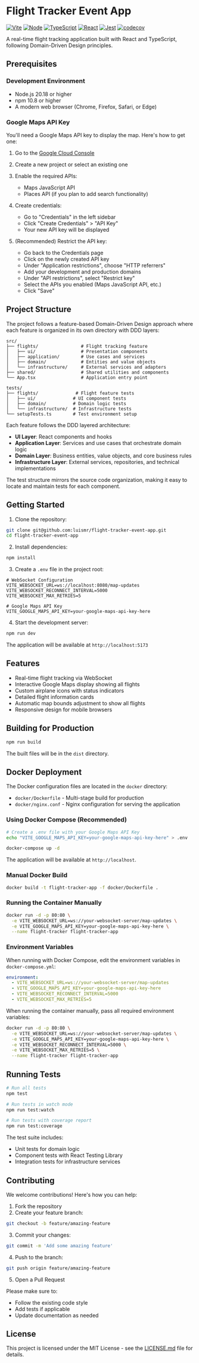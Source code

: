 # Flight Tracker Event App

[![Vite](https://img.shields.io/badge/Vite-5.1.x-646CFF?logo=vite)](https://vitejs.dev/)
[![Node](https://img.shields.io/badge/Node-20.11-339933?logo=node.js)](https://nodejs.org/)
[![TypeScript](https://img.shields.io/badge/TypeScript-7.0.x-blue?logo=typescript)](https://www.typescriptlang.org/)
[![React](https://img.shields.io/badge/React-18.2-61DAFB?logo=react)](https://reactjs.org/)
[![Jest](https://img.shields.io/badge/Jest-6.4.x-C21325?logo=jest)](https://jestjs.io/)
[![codecov](https://codecov.io/gh/luismr/flight-tracker-event-app/branch/main/graph/badge.svg)](https://codecov.io/gh/luismr/flight-tracker-event-app)

A real-time flight tracking application built with React and TypeScript, following Domain-Driven Design principles.

## Prerequisites

### Development Environment
- Node.js 20.18 or higher
- npm 10.8 or higher
- A modern web browser (Chrome, Firefox, Safari, or Edge)

### Google Maps API Key
You'll need a Google Maps API key to display the map. Here's how to get one:

1. Go to the [Google Cloud Console](https://console.cloud.google.com/)
2. Create a new project or select an existing one
3. Enable the required APIs:
   - Maps JavaScript API
   - Places API (if you plan to add search functionality)
4. Create credentials:
   - Go to "Credentials" in the left sidebar
   - Click "Create Credentials" > "API Key"
   - Your new API key will be displayed

5. (Recommended) Restrict the API key:
   - Go back to the Credentials page
   - Click on the newly created API key
   - Under "Application restrictions", choose "HTTP referrers"
   - Add your development and production domains
   - Under "API restrictions", select "Restrict key"
   - Select the APIs you enabled (Maps JavaScript API, etc.)
   - Click "Save"

## Project Structure

The project follows a feature-based Domain-Driven Design approach where each feature is organized in its own directory with DDD layers:

```
src/
├── flights/                # Flight tracking feature
│   ├── ui/                 # Presentation components
│   ├── application/        # Use cases and services
│   ├── domain/             # Entities and value objects
│   └── infrastructure/     # External services and adapters
├── shared/                 # Shared utilities and components
└── App.tsx                 # Application entry point

tests/
├── flights/              # Flight feature tests
│   ├── ui/              # UI component tests
│   ├── domain/          # Domain logic tests
│   └── infrastructure/  # Infrastructure tests
└── setupTests.ts        # Test environment setup
```

Each feature follows the DDD layered architecture:
- **UI Layer**: React components and hooks
- **Application Layer**: Services and use cases that orchestrate domain logic
- **Domain Layer**: Business entities, value objects, and core business rules
- **Infrastructure Layer**: External services, repositories, and technical implementations

The test structure mirrors the source code organization, making it easy to locate and maintain tests for each component.

## Getting Started

1. Clone the repository:
```bash
git clone git@github.com:luismr/flight-tracker-event-app.git
cd flight-tracker-event-app
```

2. Install dependencies:
```bash
npm install
```

3. Create a `.env` file in the project root:
```env
# WebSocket Configuration
VITE_WEBSOCKET_URL=ws://localhost:8080/map-updates
VITE_WEBSOCKET_RECONNECT_INTERVAL=5000
VITE_WEBSOCKET_MAX_RETRIES=5

# Google Maps API Key
VITE_GOOGLE_MAPS_API_KEY=your-google-maps-api-key-here
```

4. Start the development server:
```bash
npm run dev
```

The application will be available at `http://localhost:5173`

## Features

- Real-time flight tracking via WebSocket
- Interactive Google Maps display showing all flights
- Custom airplane icons with status indicators
- Detailed flight information cards
- Automatic map bounds adjustment to show all flights
- Responsive design for mobile browsers

## Building for Production

```bash
npm run build
```

The built files will be in the `dist` directory.

## Docker Deployment

The Docker configuration files are located in the `docker` directory:
- `docker/Dockerfile` - Multi-stage build for production
- `docker/nginx.conf` - Nginx configuration for serving the application

### Using Docker Compose (Recommended)

```bash
# Create a .env file with your Google Maps API Key
echo "VITE_GOOGLE_MAPS_API_KEY=your-google-maps-api-key-here" > .env

docker-compose up -d
```

The application will be available at `http://localhost`.

### Manual Docker Build

```bash
docker build -t flight-tracker-app -f docker/Dockerfile .
```

### Running the Container Manually

```bash
docker run -d -p 80:80 \
  -e VITE_WEBSOCKET_URL=ws://your-websocket-server/map-updates \
  -e VITE_GOOGLE_MAPS_API_KEY=your-google-maps-api-key-here \
  --name flight-tracker flight-tracker-app
```

### Environment Variables

When running with Docker Compose, edit the environment variables in `docker-compose.yml`:

```yaml
environment:
  - VITE_WEBSOCKET_URL=ws://your-websocket-server/map-updates
  - VITE_GOOGLE_MAPS_API_KEY=your-google-maps-api-key-here
  - VITE_WEBSOCKET_RECONNECT_INTERVAL=5000
  - VITE_WEBSOCKET_MAX_RETRIES=5
```

When running the container manually, pass all required environment variables:

```bash
docker run -d -p 80:80 \
  -e VITE_WEBSOCKET_URL=ws://your-websocket-server/map-updates \
  -e VITE_GOOGLE_MAPS_API_KEY=your-google-maps-api-key-here \
  -e VITE_WEBSOCKET_RECONNECT_INTERVAL=5000 \
  -e VITE_WEBSOCKET_MAX_RETRIES=5 \
  --name flight-tracker flight-tracker-app
```

## Running Tests

```bash
# Run all tests
npm test

# Run tests in watch mode
npm run test:watch

# Run tests with coverage report
npm run test:coverage
```

The test suite includes:
- Unit tests for domain logic
- Component tests with React Testing Library
- Integration tests for infrastructure services

## Contributing

We welcome contributions! Here's how you can help:

1. Fork the repository
2. Create your feature branch:
```bash
git checkout -b feature/amazing-feature
```
3. Commit your changes:
```bash
git commit -m 'Add some amazing feature'
```
4. Push to the branch:
```bash
git push origin feature/amazing-feature
```
5. Open a Pull Request

Please make sure to:
- Follow the existing code style
- Add tests if applicable
- Update documentation as needed

## License

This project is licensed under the MIT License - see the [LICENSE.md](LICENSE.md) file for details. 

